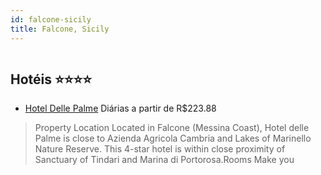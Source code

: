 ```yaml
---
id: falcone-sicily
title: Falcone, Sicily
---
```


<center><img src="https://assets.cosmos-data.com/1/0282a0d628421c54a3b48f46f1a6b01c/364955.jpg" alt="" /></center>


## Hotéis ⭐️⭐️⭐️⭐️

-    [Hotel Delle Palme](https://www.hurb.com/aud/https://www.hurb.com/hoteis/falcone/hotel-delle-palme-JNP-JP664243?cmp=18055) Diárias a partir de R$223.88
   > Property Location Located in Falcone (Messina Coast), Hotel delle Palme is close to Azienda Agricola Cambria and Lakes of Marinello Nature Reserve.  This 4-star hotel is within close proximity of Sanctuary of Tindari and Marina di Portorosa.Rooms Make you
